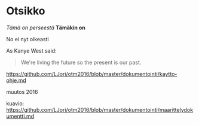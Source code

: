 # Otsikko

*Tämä on perseestä*
**Tämäkin on**

No ei nyt oikeasti

As Kanye West said:

> We're living the future so
> the present is our past.

https://github.com/LJori/otm2016/blob/master/dokumentointi/kaytto-ohje.md

muutos 2016

kuavio:
https://github.com/LJori/otm2016/blob/master/dokumentointi/maarittelydokumentti.md
